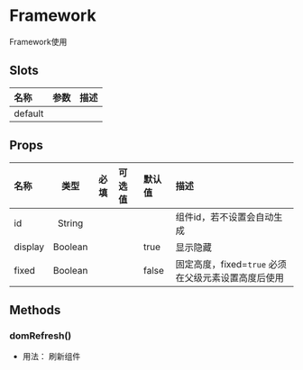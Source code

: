 # Framework


Framework使用

## Slots

| 名称    | 参数 | 描述 |
| :------ | :--- | :--- |
| default |      |      |

## Props

| 名称    |   类型  | 必填 | 可选值 | 默认值 | 描述                                                |
| :------ | :-----: | :--: | :----- | :----- | :-------------------------------------------------- |
| id      |  String |      |        |        | 组件id，若不设置会自动生成                          |
| display | Boolean |      |        | true   | 显示隐藏                                            |
| fixed   | Boolean |      |        | false  | 固定高度，fixed=`true` 必须在父级元素设置高度后使用 |

## Methods

### domRefresh()
- 用法： 刷新组件